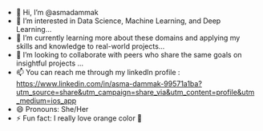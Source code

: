 - 👋 Hi, I’m @asmadammak
- 👀 I’m interested in Data Science, Machine Learning, and Deep Learning...
- 🌱 I’m currently learning more about these domains and applying my skills and knowledge to real-world projects...
- 💞️ I’m looking to collaborate with peers who share the same goals on insightful projects ...
- 📫 You can reach me through my linkedIn profile : https://www.linkedin.com/in/asma-dammak-99571a1ba?utm_source=share&utm_campaign=share_via&utm_content=profile&utm_medium=ios_app
- 😄 Pronouns: She/Her
- ⚡ Fun fact: I really love orange color 🍊

<!---
asmadammak/asmadammak is a ✨ special ✨ repository because its `README.md` (this file) appears on your GitHub profile.
You can click the Preview link to take a look at your changes.
--->
